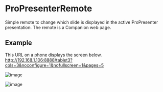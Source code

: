 # ProPresenterRemote
Simple remote to change which slide is displayed in the active ProPresenter presentation.  The remote is a Companion web page.

## Example

This URL on a phone displays the screen below.
  http://192.168.1.106:8888/tablet3?cols=3&noconfigure=1&nofullscreen=1&pages=5
  
  ![image](https://github.com/paulstec/ProPresenterRemote/assets/106042522/72bc77a7-c18d-4dbd-9ea0-c448943a8f88)



![image](https://github.com/paulstec/ProPresenterRemote/assets/106042522/a13e2aee-1949-406d-8ff7-c194a0ecec4d)
